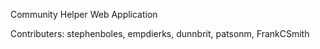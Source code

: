 Community Helper Web Application


Contributers: stephenboles, empdierks, dunnbrit, patsonm, FrankCSmith
